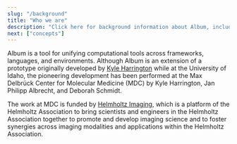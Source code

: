```yaml
---
slug: "/background"
title: "Who we are"
description: "Click here for background information about Album, including its home, Helmholtz Imaging."
next: ["concepts"]
---
```

Album is a tool for unifying computational tools across frameworks,
languages, and environments. Although Album is an extension of a
prototype originally developed by [Kyle
Harrington](https://kyleharrington.com) while at the University of
Idaho, the pioneering development has been performed at the Max
Delbrück Center for Molecular Medicine (MDC) by Kyle Harrington, Jan
Philipp Albrecht, and Deborah Schmidt. 

The work at MDC is funded by [Helmholtz
Imaging](https://www.helmholtz-imaging.de), which is a
platform of the Helmholtz Association to bring scientists and
engineers in the Helmholtz Association together to promote and develop
imaging science and to foster synergies across imaging modalities and
applications within the Helmholtz Association.
